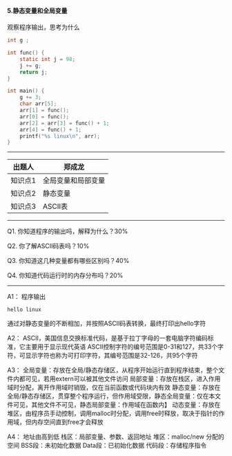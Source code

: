 #### 5.静态变量和全局变量
观察程序输出，思考为什么

```c
int g ;

int func() {
    static int j = 98;
    j += g;
    return j;
}

int main() {
    g += 3;
    char arr[5];
    arr[1] = func();
    arr[0] = func();
    arr[2] = arr[3] = func() + 1;
    arr[4] = func() + 1;
    printf("%s linux\n", arr);
}
```

------
| **出题人** | **郑成龙**   |
| ------- | -------- |
| 知识点1    | 全局变量和局部变量     |
| 知识点2    | 静态变量     |
| 知识点3    | ASCII表 |

------


Q1. 你知道程序的输出吗，解释为什么？30%

Q2. 你了解ASCII码表吗？10%

Q3. 你知道这几种变量都有哪些区别吗？40%

Q4. 你知道代码运行时的内存分布吗？20%


------

A1：
程序输出
```
hello linux
```
通过对静态变量的不断相加，并按照ASCII码表转换，最终打印出hello字符

A2：
ASCII，美国信息交换标准代码，是基于拉丁字母的一套电脑字符编码标准，它主要用于显示现代英语
ASCII控制字符的编号范围是0-31和127，共33个字符，可显示字符也称为可打印字符，其编号范围是32-126，共95个字符

A3：
全局变量：存放在全局/静态存储区，从程序开始运行直到程序结束，整个文件内都可见，若用extern可以被其他文件访问
局部变量：存放在栈区，进入作用域时分配，离开作用域时销毁，仅在当前函数或代码块内有效
静态变量：存放在全局/静态存储区，贯穿整个程序运行，但作用域受限，静态全局变量：仅在本文件可见，其他文件不可见，静态局部变量：作用域在函数内】
动态变量：存放在堆区，由程序员手动控制，调用malloc时分配，调用free时释放，取决于指针的作用域，但内存空间直到free才会释放

A4：
地址由高到低
栈区：局部变量、参数、返回地址
堆区：malloc/new 分配的空间
BSS段：未初始化数据
Data段：已初始化数据
代码段：存储程序指令
